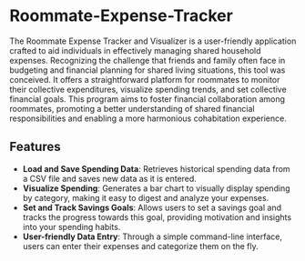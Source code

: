 # Roommate-Expense-Tracker

The Roommate Expense Tracker and Visualizer is a user-friendly application crafted to aid individuals in effectively managing shared household expenses. Recognizing the challenge that friends and family often face in budgeting and financial planning for shared living situations, this tool was conceived. It offers a straightforward platform for roommates to monitor their collective expenditures, visualize spending trends, and set collective financial goals. This program aims to foster financial collaboration among roommates, promoting a better understanding of shared financial responsibilities and enabling a more harmonious cohabitation experience.

## Features

- **Load and Save Spending Data**: Retrieves historical spending data from a CSV file and saves new data as it is entered.
- **Visualize Spending**: Generates a bar chart to visually display spending by category, making it easy to digest and analyze your expenses.
- **Set and Track Savings Goals**: Allows users to set a savings goal and tracks the progress towards this goal, providing motivation and insights into your spending habits.
- **User-friendly Data Entry**: Through a simple command-line interface, users can enter their expenses and categorize them on the fly.


